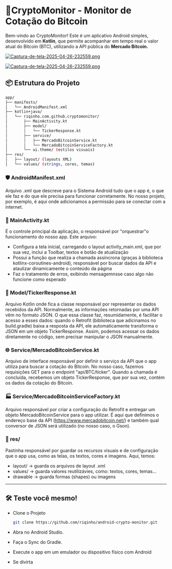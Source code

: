 
# 📱CryptoMonitor - Monitor de Cotação do Bitcoin

Bem-vindo ao CryptoMonitor!
Este é um aplicativo Android simples, desenvolvido em **Kotlin**, que permite acompanhar em tempo real o valor atual do Bitcoin (BTC), utilizando a API pública do **Mercado Bitcoin.**


[![Captura-de-tela-2025-04-26-232559.png](https://i.postimg.cc/gcQ2gjJr/Captura-de-tela-2025-04-26-232559.png)](https://postimg.cc/grypJY3P)

[![Captura-de-tela-2025-04-26-232559.png](https://i.postimg.cc/gcQ2gjJr/Captura-de-tela-2025-04-26-232559.png)](https://postimg.cc/grypJY3P)

## 📦 Estrutura do Projeto

```bash
app/
├── manifests/
│   └── AndroidManifest.xml
├── kotlin+java/
│   └── riqinho.com.github.cryptomonitor/
│       ├── MainActivity.kt
│       ├── model/
│       │   └── TickerResponse.kt
│       ├── service/
│       │   ├── MercadoBitcoinService.kt
│       │   └── MercadoBitcoinServiceFactory.kt
│       └── ui.theme/ (estilos visuais)
├── res/
│   ├── layout/ (layouts XML)
│   └── values/ (strings, cores, temas)

````
### 🛡️ AndroidManifest.xml
Arquivo .xml que descreve para o Sistema Android tudo que o app é, o que ele faz e do que ele precisa para funcionar corretamente. No nosso projeto, por exemplo, é aqui onde adicionamos a permissão para se conectar com a internet.

### 🎯 MainActivity.kt
É o controle principal da aplicação, o responsável por "orquestrar"o funcionamento do nosso app. Este arquivo:
- Configura a tela inicial, carregando o layout activity_main.xml, que por sua vez, inclui a Toolbar, textos e botão de atualização
- Possui a função que realiza a chamada assíncrona (graças à biblioteca kotlinx-coroutines-android), responsável por buscar dados da API e ataulizar dinamicamente o conteúdo da página
- Faz o tratamento de erros, exibindo mensagemnsse caso algo não funcione como esperado

### 📄 Model/TickerResponse.kt
Arquivo Kotlin onde fica a classe responsável por representar os dados recebidos da API.
Normalmente, as informações retornadas por uma API vêm no formato JSON.
O que essa classe faz, resumidamente, é facilitar o acesso a esses dados:
quando o Retrofit (biblioteca que adicinamos no build.gradle) baixa a resposta da API, ele automaticamente transforma o JSON em um objeto TickerResponse.
Assim, podemos acessar os dados diretamente no código, sem precisar manipular o JSON manualmente.

### 🌐 Service/MercadoBitcoinService.kt
Arquivo de interface responsável por definir o serviço da API que o app utiliza para buscar a cotação do Bitcoin.
No nosso caso, fazemos requisições GET para o endpoint "api/BTC/ticker".
Quando a chamada é concluída, recebemos um objeto TickerResponse, que por sua vez, contém os dados da cotação do Bitcoin.

### 🏭 Service/MercadoBitcoinServiceFactory.kt
Arquivo responsável por criar a configuração do Retrofit e entregar um objeto MercadoBitcoinService para o app utilizar.
É aqui que definimos o endereço base da API (https://www.mercadobitcoin.net/) e também qual conversor de JSON será utilizado (no nosso caso, o Gson).

### 🎨 res/
Pastinha responsável por guardar os recursos visuais e de configuração que o app usa, como as telas, os textos, cores e imagens. Aqui, temos:
- layout/ -> guarda os arquivos de layout .xml
- values/ -> guarda valores reutilizávies, como: textos, cores, temas...
- drawable -> guarda formas (shapes) ou imagens

---

## 🛠️ Teste você mesmo!

- Clone o Projeto

  ```bash
  git clone https://github.com/riqinho/android-crypto-monitor.git
  ```
- Abra no Android Studio.
- Faça o Sync do Gradle.
- Execute o app em um emulador ou dispositivo físico com Android 
- Se divirta


